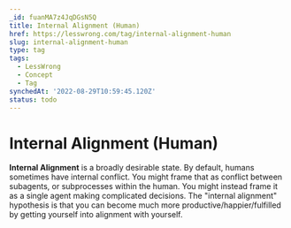 ```yaml
---
_id: fuanMA7z4JqDGsN5Q
title: Internal Alignment (Human)
href: https://lesswrong.com/tag/internal-alignment-human
slug: internal-alignment-human
type: tag
tags:
  - LessWrong
  - Concept
  - Tag
synchedAt: '2022-08-29T10:59:45.120Z'
status: todo
---
```


# Internal Alignment (Human)

**Internal Alignment** is a broadly desirable state. By default, humans sometimes have internal conflict. You might frame that as conflict between subagents, or subprocesses within the human. You might instead frame it as a single agent making complicated decisions. The "internal alignment" hypothesis is that you can become much more productive/happier/fulfilled by getting yourself into alignment with yourself.
